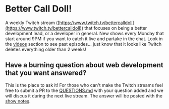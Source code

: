 
# Better Call Doll!
A weekly Twitch stream ([https://www.twitch.tv/bettercalldoll](https://www.twitch.tv/bettercalldoll)) that focuses on being a better development lead, or a developer in general. New shows every Monday that start around 9PM if you want to catch it live and partake in the chat.  Look in the [videos](https://www.twitch.tv/bettercalldoll/videos/all) section to see past episodes... just know that it looks like Twitch deletes everything older than 2 weeks!

## Have a burning question about web development that you want answered?

This is the place to ask it! For those who can't make the Twitch streams feel free to submit a PR to the [QUESTIONS.md](./QUESTIONS.md) with your question added and we will discus it during the next live stream.  The answer will be posted with the [show notes](./SHOW-NOTES.md).
